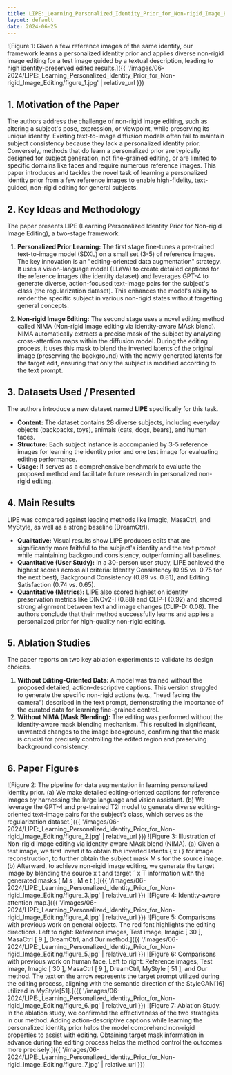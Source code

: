 ```yaml
---
title: LIPE:_Learning_Personalized_Identity_Prior_for_Non-rigid_Image_Editing
layout: default
date: 2024-06-25
---
```

![Figure 1: Given a few reference images of the same identity, our framework learns a personalized identity prior and applies diverse non-rigid image editing for a test image guided by a textual description, leading to high identity-preserved edited results.]({{ '/images/06-2024/LIPE:_Learning_Personalized_Identity_Prior_for_Non-rigid_Image_Editing/figure_1.jpg' | relative_url }})
## 1. Motivation of the Paper
The authors address the challenge of non-rigid image editing, such as altering a subject's pose, expression, or viewpoint, while preserving its unique identity. Existing text-to-image diffusion models often fail to maintain subject consistency because they lack a personalized identity prior. Conversely, methods that do learn a personalized prior are typically designed for subject generation, not fine-grained editing, or are limited to specific domains like faces and require numerous reference images. This paper introduces and tackles the novel task of learning a personalized identity prior from a few reference images to enable high-fidelity, text-guided, non-rigid editing for general subjects.

## 2. Key Ideas and Methodology
The paper presents LIPE (Learning Personalized Identity Prior for Non-rigid Image Editing), a two-stage framework.

1.  **Personalized Prior Learning:** The first stage fine-tunes a pre-trained text-to-image model (SDXL) on a small set (3-5) of reference images. The key innovation is an "editing-oriented data augmentation" strategy. It uses a vision-language model (LLaVa) to create detailed captions for the reference images (the identity dataset) and leverages GPT-4 to generate diverse, action-focused text-image pairs for the subject's class (the regularization dataset). This enhances the model's ability to render the specific subject in various non-rigid states without forgetting general concepts.

2.  **Non-rigid Image Editing:** The second stage uses a novel editing method called NIMA (Non-rigid Image editing via identity-aware MAsk blend). NIMA automatically extracts a precise mask of the subject by analyzing cross-attention maps within the diffusion model. During the editing process, it uses this mask to blend the inverted latents of the original image (preserving the background) with the newly generated latents for the target edit, ensuring that only the subject is modified according to the text prompt.

## 3. Datasets Used / Presented
The authors introduce a new dataset named **LIPE** specifically for this task.
*   **Content:** The dataset contains 28 diverse subjects, including everyday objects (backpacks, toys), animals (cats, dogs, bears), and human faces.
*   **Structure:** Each subject instance is accompanied by 3-5 reference images for learning the identity prior and one test image for evaluating editing performance.
*   **Usage:** It serves as a comprehensive benchmark to evaluate the proposed method and facilitate future research in personalized non-rigid editing.

## 4. Main Results
LIPE was compared against leading methods like Imagic, MasaCtrl, and MyStyle, as well as a strong baseline (DreamCtrl).
*   **Qualitative:** Visual results show LIPE produces edits that are significantly more faithful to the subject's identity and the text prompt while maintaining background consistency, outperforming all baselines.
*   **Quantitative (User Study):** In a 30-person user study, LIPE achieved the highest scores across all criteria: Identity Consistency (0.95 vs. 0.75 for the next best), Background Consistency (0.89 vs. 0.81), and Editing Satisfaction (0.74 vs. 0.65).
*   **Quantitative (Metrics):** LIPE also scored highest on identity preservation metrics like DINOv2-I (0.88) and CLIP-I (0.92) and showed strong alignment between text and image changes (CLIP-D: 0.08). The authors conclude that their method successfully learns and applies a personalized prior for high-quality non-rigid editing.

## 5. Ablation Studies
The paper reports on two key ablation experiments to validate its design choices.

1.  **Without Editing-Oriented Data:** A model was trained without the proposed detailed, action-descriptive captions. This version struggled to generate the specific non-rigid actions (e.g., "head facing the camera") described in the text prompt, demonstrating the importance of the curated data for learning fine-grained control.
2.  **Without NIMA (Mask Blending):** The editing was performed without the identity-aware mask blending mechanism. This resulted in significant, unwanted changes to the image background, confirming that the mask is crucial for precisely controlling the edited region and preserving background consistency.

## 6. Paper Figures
![Figure 2: The pipeline for data augmentation in learning personalized identity prior. (a) We make detailed editing-oriented captions for reference images by harnessing the large language and vision assistant. (b) We leverage the GPT-4 and pre-trained T2I model to generate diverse editing-oriented text-image pairs for the subject’s class, which serves as the regularization dataset.]({{ '/images/06-2024/LIPE:_Learning_Personalized_Identity_Prior_for_Non-rigid_Image_Editing/figure_2.jpg' | relative_url }})
![Figure 3: Illustration of Non-rigid Image editing via identity-aware MAsk blend (NIMA). (a) Given a test image, we first invert it to obtain the inverted latents { x i } for image reconstruction, to further obtain the subject mask M s for the source image. (b) Afterward, to achieve non-rigid image editing, we generate the target image by blending the source x t and target ˆ x T information with the generated masks ( M s , M e t ).]({{ '/images/06-2024/LIPE:_Learning_Personalized_Identity_Prior_for_Non-rigid_Image_Editing/figure_3.jpg' | relative_url }})
![Figure 4: Identity-aware attention map.]({{ '/images/06-2024/LIPE:_Learning_Personalized_Identity_Prior_for_Non-rigid_Image_Editing/figure_4.jpg' | relative_url }})
![Figure 5: Comparisons with previous work on general objects. The red font highlights the editing directions. Left to right: Reference images, Test image, Imagic [ 30 ], MasaCtrl [ 9 ], DreamCtrl, and Our method.]({{ '/images/06-2024/LIPE:_Learning_Personalized_Identity_Prior_for_Non-rigid_Image_Editing/figure_5.jpg' | relative_url }})
![Figure 6: Comparisons with previous work on human face. Left to right: Reference images, Test image, Imagic [ 30 ], MasaCtrl [ 9 ], DreamCtrl, MyStyle [ 51 ], and Our method. The text on the arrow represents the target prompt utilized during the editing process, aligning with the semantic direction of the StyleGAN[16] utilized in MyStyle[51].]({{ '/images/06-2024/LIPE:_Learning_Personalized_Identity_Prior_for_Non-rigid_Image_Editing/figure_6.jpg' | relative_url }})
![Figure 7: Ablation Study. In the ablation study, we confirmed the effectiveness of the two strategies in our method. Adding action-descriptive captions while learning the personalized identity prior helps the model comprehend non-rigid properties to assist with editing. Obtaining target mask information in advance during the editing process helps the method control the outcomes more precisely.]({{ '/images/06-2024/LIPE:_Learning_Personalized_Identity_Prior_for_Non-rigid_Image_Editing/figure_7.jpg' | relative_url }})
